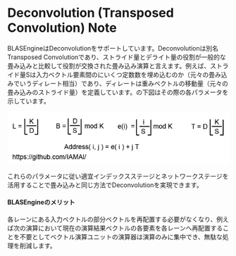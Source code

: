 # Deconvolution (Transposed Convolution) Note

BLASEngineはDeconvolutionをサポートしています。Deconvolutionは別名Transposed Convolutionであり、ストライド量とデライト量の役割が一般的な畳み込みと比較して役割が交換された畳み込み演算と言えます。例えば、ストライド量Sは入力ベクトル要素間のにいくつ定数数を埋め込むのか（元々の畳み込みでいうディレート相当）であり、ディレートは重みベクトルの移動量（元々の畳み込みのストライド量）を定義しています。の下図はその際の各パラメータを示しています。

<div align="center">
  <img src="https://github.com/IAMAl/BLASEngine/blob/main/notes/ExecConcept/figures/DeconvConfigParams.png"
       alt="Transposition"
       title="Parameters for Deconvolution"
       width="700px"
  />
</div>

これらのパラメータに従い適宜インデックスステージとネットワークステージを活用することで畳み込みと同じ方法でDeconvolutionを実現できます。


#### BLASEngineのメリット

各レーンにある入力ベクトルの部分ベクトルを再配置する必要がなくなり、例えば次の演算において現在の演算結果ベクトルの各要素を各レーンへ再配置することを不要としてベクトル演算ユニットの演算器は演算のみに集中でき、無駄な処理を削減します。